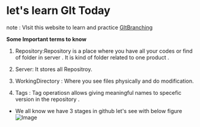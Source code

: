 # let's learn GIt Today

note : VIsit this website to learn and practice [GItBranching](https://learngitbranching.js.org/)

**Some Important terms to know**

1. Repository:Repository is a place where you have all your codes or find of folder in server . It is kind of folder related  to one product .

2. Server: It stores all Repositroy.
3. WorkingDirectory : Where you see files physically and do modification. 
4. Tags : Tag operatiosn allows giving meaningful names to specefic version in the repository .

- We all know we have 3 stages in github let's see with below figure ![Image](https://miro.medium.com/max/640/1*zpvd5fjZAFGsVAEsvMGKxA.webp)